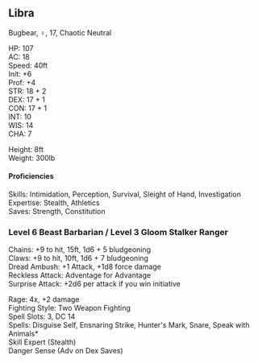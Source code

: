 ## Libra
Bugbear, ♀, 17, Chaotic Neutral

HP: 107 \
AC: 18 \
Speed: 40ft \
Init: +6 \
Prof: +4 \
STR: 18 + 2 \
DEX: 17 + 1 \
CON: 17 + 1 \
INT: 10 \
WIS: 14 \
CHA: 7 

Height: 8ft \
Weight: 300lb

#### Proficiencies
Skills: Intimidation, Perception, Survival, Sleight of Hand, Investigation \
Expertise: Stealth, Athletics \
Saves: Strength, Constitution

### Level 6 Beast Barbarian / Level 3 Gloom Stalker Ranger

Chains: +9 to hit, 15ft, 1d6 + 5 bludgeoning \
Claws: +9 to hit, 10ft, 1d6 + 7 bludgeoning \
Dread Ambush: +1 Attack, +1d8 force damage \
Reckless Attack: Adventage for Advantage \
Surprise Attack: +2d6 per attack if you win initiative

Rage: 4x, +2 damage \
Fighting Style: Two Weapon Fighting \
Spell Slots: 3, DC 14 \
Spells: Disguise Self, Ensnaring Strike, Hunter's Mark, Snare, Speak with Animals* \
Skill Expert (Stealth) \
Danger Sense (Adv on Dex Saves)
